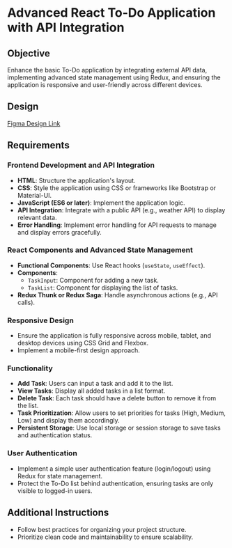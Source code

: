 # Advanced React To-Do Application with API Integration

## Objective

Enhance the basic To-Do application by integrating external API data, implementing advanced state management using Redux, and ensuring the application is responsive and user-friendly across different devices.

## Design

[Figma Design Link](https://www.figma.com/design/DAQXWhcqjf4idJCClGNQqt/Front-End-Developer?node-id=0-1&t=suUJGaYF7bBUdXJz-0)

## Requirements

### Frontend Development and API Integration

- **HTML**: Structure the application's layout.
- **CSS**: Style the application using CSS or frameworks like Bootstrap or Material-UI.
- **JavaScript (ES6 or later)**: Implement the application logic.
- **API Integration**: Integrate with a public API (e.g., weather API) to display relevant data.
- **Error Handling**: Implement error handling for API requests to manage and display errors gracefully.

### React Components and Advanced State Management

- **Functional Components**: Use React hooks (`useState`, `useEffect`).
- **Components**:
  - `TaskInput`: Component for adding a new task.
  - `TaskList`: Component for displaying the list of tasks.
- **Redux Thunk or Redux Saga**: Handle asynchronous actions (e.g., API calls).

### Responsive Design

- Ensure the application is fully responsive across mobile, tablet, and desktop devices using CSS Grid and Flexbox.
- Implement a mobile-first design approach.

### Functionality

- **Add Task**: Users can input a task and add it to the list.
- **View Tasks**: Display all added tasks in a list format.
- **Delete Task**: Each task should have a delete button to remove it from the list.
- **Task Prioritization**: Allow users to set priorities for tasks (High, Medium, Low) and display them accordingly.
- **Persistent Storage**: Use local storage or session storage to save tasks and authentication status.

### User Authentication

- Implement a simple user authentication feature (login/logout) using Redux for state management.
- Protect the To-Do list behind authentication, ensuring tasks are only visible to logged-in users.

## Additional Instructions

- Follow best practices for organizing your project structure.
- Prioritize clean code and maintainability to ensure scalability.
